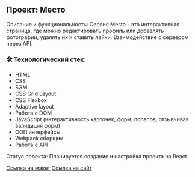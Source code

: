 Проект: Место
---
Описание и функциональность:
Сервис Mesto - это интерактивная страница, где можно редактировать
профиль или добавлять фотографии, удалять их и ставить лайки.
Взаимодействие с сервером через API.

### :hammer_and_wrench: Технологический стек:
* HTML
* CSS
* БЭМ
* CSS Grid Layout
* CSS Flexbox
* Adaptive layout
* Работа с DOM
* JavaScript (интерактивность карточек, форм, попапов, отзывчивая валидация форм)
* ООП интерфейсы
* Webpack сборщик
* Работа с API

Cтатус проекта:
Планируется создание и настройка проекта на React.

[Ссылка на макет](https://www.figma.com/file/2cn9N9jSkmxD84oJik7xL7/JavaScript.-Sprint-4?node-id=0-1)
[Ссылка на сайт](https://rust007-91.github.io/mesto/)
